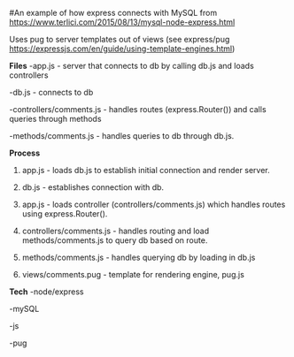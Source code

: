 #An example of how express connects with MySQL
from <https://www.terlici.com/2015/08/13/mysql-node-express.html>

Uses pug to server templates out of views (see express/pug <https://expressjs.com/en/guide/using-template-engines.html>)

**Files**
-app.js - server that connects to db by calling db.js and loads controllers

-db.js - connects to db

-controllers/comments.js - handles routes (express.Router()) and calls queries through methods

-methods/comments.js - handles queries to db through db.js.

**Process**  
1. app.js - loads db.js to establish initial connection and render server.

2. db.js - establishes connection with db.

3. app.js - loads controller (controllers/comments.js) which handles routes using express.Router().

4. controllers/comments.js - handles routing and load methods/comments.js to query db based on route.

5. methods/comments.js - handles querying db by loading in db.js

6. views/comments.pug - template for rendering engine, pug.js

**Tech**
-node/express

-mySQL

-js

-pug
